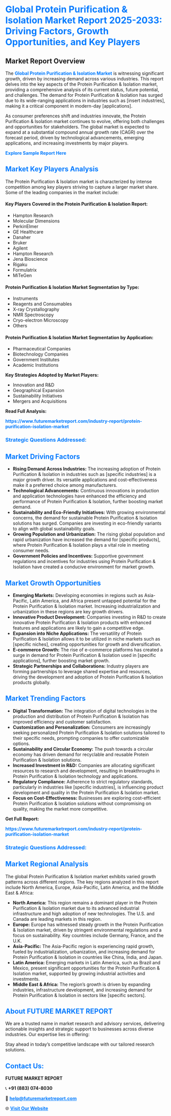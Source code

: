 <h1 style="color: #007BFF;">Global Protein Purification & Isolation Market Report 2025-2033: Driving Factors, Growth Opportunities, and Key Players</h1>

<section id="overview">
<h2>Market Report Overview</h2>
<p>The <a href="https://www.futuremarketreport.com/industry-report/protein-purification-isolation-market" style="color: #007BFF; text-decoration: none;"><strong>Global Protein Purification & Isolation Market</strong></a> is witnessing significant growth, driven by increasing demand across various industries. This report delves into the key aspects of the Protein Purification & Isolation market, providing a comprehensive analysis of its current status, future potential, and challenges. The demand for Protein Purification & Isolation has surged due to its wide-ranging applications in industries such as [insert industries], making it a critical component in modern-day [applications].</p>
<p>As consumer preferences shift and industries innovate, the Protein Purification & Isolation market continues to evolve, offering both challenges and opportunities for stakeholders. The global market is expected to expand at a substantial compound annual growth rate (CAGR) over the forecast period, driven by technological advancements, emerging applications, and increasing investments by major players.</p>
</section>

<section id="overview">
<p><a href="https://www.futuremarketreport.com/request-sample/reportId=36232" style="color: #007BFF; text-decoration: none;"><strong>Explore Sample Report Here</strong></a></p>
</section>

<section id="key-players">
<h2 style="color: #007BFF;">Market Key Players Analysis</h2>
<p>The Protein Purification & Isolation market is characterized by intense competition among key players striving to capture a larger market share. Some of the leading companies in the market include:</p>
<h4>Key Players Covered in the Protein Purification & Isolation Report:</h4>
<ul><li>Hampton Research</li><li>Molecular Dimensions</li><li>PerkinElmer</li><li>GE Healthcare</li><li>Danaher</li><li>Bruker</li><li>Agilent</li><li>Hampton Research</li><li>Jena Bioscience</li><li>Rigaku</li><li>Formulatrix</li><li>MiTeGen</li></ul>
<h4>Protein Purification & Isolation Market Segmentation by Type:</h4>
<ul><li>Instruments</li><li>Reagents and Consumables</li><li>X-ray Crystallography</li><li>NMR Spectroscopy</li><li>Cryo-electron Microscopy</li><li>Others</li></ul>

<h4>Protein Purification & Isolation Market Segmentation by Application:</h4>
<ul><li>Pharmaceutical Companies</li><li>Biotechnology Companies</li><li>Government Institutes</li><li>Academic Institutions</li></ul>
<p><strong>Key Strategies Adopted by Market Players:</strong></p>
<ul>
<li>Innovation and R&D</li>
<li>Geographical Expansion</li>
<li>Sustainability Initiatives</li>
<li>Mergers and Acquisitions</li>
</ul>
</section>

<section>
<p><strong>Read Full Analysis: </strong></p><a href="https://www.futuremarketreport.com/industry-report/protein-purification-isolation-market" style="color: #007BFF; text-decoration: none;"><strong>https://www.futuremarketreport.com/industry-report/protein-purification-isolation-market</strong></a>
<h3 style="color: #007BFF;">Strategic Questions Addressed:</h3>
</section>

<section id="driving-factors">
<h2 style="color: #007BFF;">Market Driving Factors</h2>
<ul>
<li><strong>Rising Demand Across Industries:</strong> The increasing adoption of Protein Purification & Isolation in industries such as [specific industries] is a major growth driver. Its versatile applications and cost-effectiveness make it a preferred choice among manufacturers.</li>
<li><strong>Technological Advancements:</strong> Continuous innovations in production and application technologies have enhanced the efficiency and performance of Protein Purification & Isolation, further boosting market demand.</li>
<li><strong>Sustainability and Eco-Friendly Initiatives:</strong> With growing environmental concerns, the demand for sustainable Protein Purification & Isolation solutions has surged. Companies are investing in eco-friendly variants to align with global sustainability goals.</li>
<li><strong>Growing Population and Urbanization:</strong> The rising global population and rapid urbanization have increased the demand for [specific products], where Protein Purification & Isolation plays a vital role in meeting consumer needs.</li>
<li><strong>Government Policies and Incentives:</strong> Supportive government regulations and incentives for industries using Protein Purification & Isolation have created a conducive environment for market growth.</li>
</ul>
</section>

<section id="growth-opportunities">
<h2 style="color: #007BFF;">Market Growth Opportunities</h2>
<ul>
<li><strong>Emerging Markets:</strong> Developing economies in regions such as Asia-Pacific, Latin America, and Africa present untapped potential for the Protein Purification & Isolation market. Increasing industrialization and urbanization in these regions are key growth drivers.</li>
<li><strong>Innovative Product Development:</strong> Companies investing in R&D to create innovative Protein Purification & Isolation products with enhanced features and applications are likely to gain a competitive edge.</li>
<li><strong>Expansion into Niche Applications:</strong> The versatility of Protein Purification & Isolation allows it to be utilized in niche markets such as [specific niches], creating opportunities for growth and diversification.</li>
<li><strong>E-commerce Growth:</strong> The rise of e-commerce platforms has created a surge in demand for Protein Purification & Isolation used in [specific applications], further boosting market growth.</li>
<li><strong>Strategic Partnerships and Collaborations:</strong> Industry players are forming partnerships to leverage shared expertise and resources, driving the development and adoption of Protein Purification & Isolation products globally.</li>
</ul>
</section>

<section id="trending-factors">
<h2 style="color: #007BFF;">Market Trending Factors</h2>
<ul>
<li><strong>Digital Transformation:</strong> The integration of digital technologies in the production and distribution of Protein Purification & Isolation has improved efficiency and customer satisfaction.</li>
<li><strong>Customization and Personalization:</strong> Consumers are increasingly seeking personalized Protein Purification & Isolation solutions tailored to their specific needs, prompting companies to offer customizable options.</li>
<li><strong>Sustainability and Circular Economy:</strong> The push towards a circular economy has driven demand for recyclable and reusable Protein Purification & Isolation solutions.</li>
<li><strong>Increased Investment in R&D:</strong> Companies are allocating significant resources to research and development, resulting in breakthroughs in Protein Purification & Isolation technology and applications.</li>
<li><strong>Regulatory Compliance:</strong> Adherence to strict regulatory standards, particularly in industries like [specific industries], is influencing product development and quality in the Protein Purification & Isolation market.</li>
<li><strong>Focus on Cost-Effectiveness:</strong> Businesses are exploring cost-efficient Protein Purification & Isolation solutions without compromising on quality, making the market more competitive.</li>
</ul>
</section>

<section>
<p><strong>Get Full Report: </strong></p><a href="https://www.futuremarketreport.com/industry-report/protein-purification-isolation-market" style="color: #007BFF; text-decoration: none;"><strong>https://www.futuremarketreport.com/industry-report/protein-purification-isolation-market</strong></a>
<h3 style="color: #007BFF;">Strategic Questions Addressed:</h3>
</section>


<section id="regional-analysis">
<h2 style="color: #007BFF;">Market Regional Analysis</h2>
<p>The global Protein Purification & Isolation market exhibits varied growth patterns across different regions. The key regions analyzed in this report include North America, Europe, Asia-Pacific, Latin America, and the Middle East & Africa:</p>
<ul>
<li><strong>North America:</strong> This region remains a dominant player in the Protein Purification & Isolation market due to its advanced industrial infrastructure and high adoption of new technologies. The U.S. and Canada are leading markets in this region.</li>
<li><strong>Europe:</strong> Europe has witnessed steady growth in the Protein Purification & Isolation market, driven by stringent environmental regulations and a focus on sustainability. Key countries include Germany, France, and the U.K.</li>
<li><strong>Asia-Pacific:</strong> The Asia-Pacific region is experiencing rapid growth, fueled by industrialization, urbanization, and increasing demand for Protein Purification & Isolation in countries like China, India, and Japan.</li>
<li><strong>Latin America:</strong> Emerging markets in Latin America, such as Brazil and Mexico, present significant opportunities for the Protein Purification & Isolation market, supported by growing industrial activities and investments.</li>
<li><strong>Middle East & Africa:</strong> The region’s growth is driven by expanding industries, infrastructure development, and increasing demand for Protein Purification & Isolation in sectors like [specific sectors].</li>
</ul>
</section>

<footer>
<h2 style="color: #007BFF;">About FUTURE MARKET REPORT</h2>
<p>We are a trusted name in market research and advisory services, delivering actionable insights and strategic support to businesses across diverse industries. Our expertise lies in offering:</p>

<p>Stay ahead in today’s competitive landscape with our tailored research solutions.</p>

<h2 style="color: #007BFF;">Contact Us:</h2>
<p><strong>FUTURE MARKET REPORT</strong></p>
<p>📞 <strong>+91 (883) 074-8030</strong></p>
<p>📧 <strong><a href="mailto:help@futuremarketreport.com" style="color: #007BFF;">help@futuremarketreport.com</a></strong></p>
<p>🌐 <strong><a href="https://www.futuremarketreport.com/" style="color: #007BFF;">Visit Our Website</a></strong></p>
</footer>